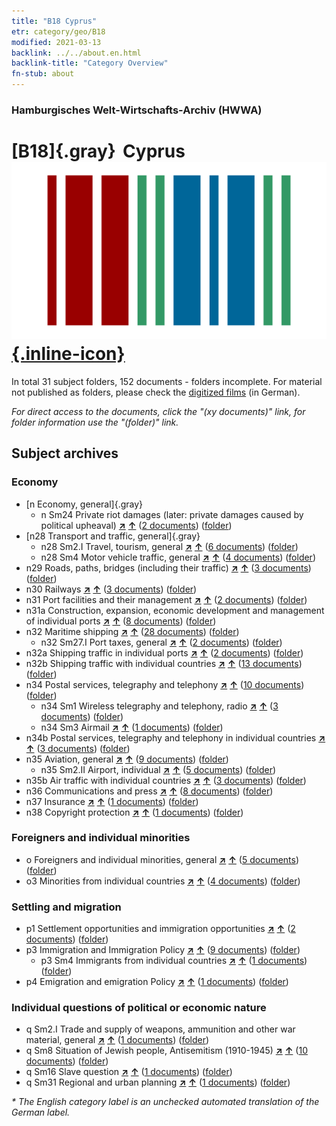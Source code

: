 ```yaml
---
title: "B18 Cyprus"
etr: category/geo/B18
modified: 2021-03-13
backlink: ../../about.en.html
backlink-title: "Category Overview"
fn-stub: about
---
```


### Hamburgisches Welt-Wirtschafts-Archiv (HWWA)
# [B18]{.gray}&#8201; Cyprus&#160; [![Wikidata item](/images/Wikidata-logo.svg){.inline-icon}](http://www.wikidata.org/entity/Q229)





In total 31 subject folders, 152 documents - folders incomplete.
For material not published as folders, please check the [digitized films](/film/h1_sh) (in German).

_For direct access to the documents, click the "(xy documents)" link, for folder information use the "(folder)" link._

## Subject archives



### Economy

- [n Economy, general]{.gray}
  - n Sm24 Private riot damages (later: private damages caused by political upheaval) [**&nearr;**](../../../subject/i/145812/about.en.html "Private riot damages (later: private damages caused by political upheaval) (all over the world)") [**&uarr;**](../../../subject/about.en.html#n_Sm24 "Subject category system") (<a href="https://pm20.zbw.eu/dfgview/sh/141079,145812" title="about: Cyprus : Private riot damages (later: private damages caused by political upheaval)" target="_blank">2 documents</a>) ([folder](http://purl.org/pressemappe20/folder/sh/141079,145812))
- [n28 Transport and traffic, general]{.gray}
  - n28 Sm2.I Travel, tourism, general [**&nearr;**](../../../subject/i/145511/about.en.html "Travel, tourism, general (all over the world)") [**&uarr;**](../../../subject/about.en.html#n28_Sm2.I "Subject category system") (<a href="https://pm20.zbw.eu/dfgview/sh/141079,145511" title="about: Cyprus : Travel, tourism, general" target="_blank">6 documents</a>) ([folder](http://purl.org/pressemappe20/folder/sh/141079,145511))
  - n28 Sm4 Motor vehicle traffic, general [**&nearr;**](../../../subject/i/145515/about.en.html "Motor vehicle traffic, general (all over the world)") [**&uarr;**](../../../subject/about.en.html#n28_Sm4 "Subject category system") (<a href="https://pm20.zbw.eu/dfgview/sh/141079,145515" title="about: Cyprus : Motor vehicle traffic, general" target="_blank">4 documents</a>) ([folder](http://purl.org/pressemappe20/folder/sh/141079,145515))
- n29 Roads, paths, bridges (including their traffic) [**&nearr;**](../../../subject/i/145524/about.en.html "Roads, paths, bridges (including their traffic) (all over the world)") [**&uarr;**](../../../subject/about.en.html#n29 "Subject category system") (<a href="https://pm20.zbw.eu/dfgview/sh/141079,145524" title="about: Cyprus : Roads, paths, bridges (including their traffic)" target="_blank">3 documents</a>) ([folder](http://purl.org/pressemappe20/folder/sh/141079,145524))
- n30 Railways [**&nearr;**](../../../subject/i/145531/about.en.html "Railways (all over the world)") [**&uarr;**](../../../subject/about.en.html#n30 "Subject category system") (<a href="https://pm20.zbw.eu/dfgview/sh/141079,145531" title="about: Cyprus : Railways" target="_blank">3 documents</a>) ([folder](http://purl.org/pressemappe20/folder/sh/141079,145531))
- n31 Port facilities and their management [**&nearr;**](../../../subject/i/145563/about.en.html "Port facilities and their management (all over the world)") [**&uarr;**](../../../subject/about.en.html#n31 "Subject category system") (<a href="https://pm20.zbw.eu/dfgview/sh/141079,145563" title="about: Cyprus : Port facilities and their management" target="_blank">2 documents</a>) ([folder](http://purl.org/pressemappe20/folder/sh/141079,145563))
- n31a Construction, expansion, economic development and management of individual ports [**&nearr;**](../../../subject/i/145565/about.en.html "Construction, expansion, economic development and management of individual ports (all over the world)") [**&uarr;**](../../../subject/about.en.html#n31a "Subject category system") (<a href="https://pm20.zbw.eu/dfgview/sh/141079,145565" title="about: Cyprus : Construction, expansion, economic development and management of individual ports" target="_blank">8 documents</a>) ([folder](http://purl.org/pressemappe20/folder/sh/141079,145565))
- n32 Maritime shipping [**&nearr;**](../../../subject/i/145567/about.en.html "Maritime shipping (all over the world)") [**&uarr;**](../../../subject/about.en.html#n32 "Subject category system") (<a href="https://pm20.zbw.eu/dfgview/sh/141079,145567" title="about: Cyprus : Maritime shipping" target="_blank">28 documents</a>) ([folder](http://purl.org/pressemappe20/folder/sh/141079,145567))
  - n32 Sm27.I Port taxes, general [**&nearr;**](../../../subject/i/145600/about.en.html "Port taxes, general (all over the world)") [**&uarr;**](../../../subject/about.en.html#n32_Sm27.I "Subject category system") (<a href="https://pm20.zbw.eu/dfgview/sh/141079,145600" title="about: Cyprus : Port taxes, general" target="_blank">2 documents</a>) ([folder](http://purl.org/pressemappe20/folder/sh/141079,145600))
- n32a Shipping traffic in individual ports [**&nearr;**](../../../subject/i/145644/about.en.html "Shipping traffic in individual ports (all over the world)") [**&uarr;**](../../../subject/about.en.html#n32a "Subject category system") (<a href="https://pm20.zbw.eu/dfgview/sh/141079,145644" title="about: Cyprus : Shipping traffic in individual ports" target="_blank">2 documents</a>) ([folder](http://purl.org/pressemappe20/folder/sh/141079,145644))
- n32b Shipping traffic with individual countries [**&nearr;**](../../../subject/i/145645/about.en.html "Shipping traffic with individual countries (all over the world)") [**&uarr;**](../../../subject/about.en.html#n32b "Subject category system") (<a href="https://pm20.zbw.eu/dfgview/sh/141079,145645" title="about: Cyprus : Shipping traffic with individual countries" target="_blank">13 documents</a>) ([folder](http://purl.org/pressemappe20/folder/sh/141079,145645))
- n34 Postal services, telegraphy and telephony [**&nearr;**](../../../subject/i/145662/about.en.html "Postal services, telegraphy and telephony (all over the world)") [**&uarr;**](../../../subject/about.en.html#n34 "Subject category system") (<a href="https://pm20.zbw.eu/dfgview/sh/141079,145662" title="about: Cyprus : Postal services, telegraphy and telephony" target="_blank">10 documents</a>) ([folder](http://purl.org/pressemappe20/folder/sh/141079,145662))
  - n34 Sm1 Wireless telegraphy and telephony, radio [**&nearr;**](../../../subject/i/145663/about.en.html "Wireless telegraphy and telephony, radio (all over the world)") [**&uarr;**](../../../subject/about.en.html#n34_Sm1 "Subject category system") (<a href="https://pm20.zbw.eu/dfgview/sh/141079,145663" title="about: Cyprus : Wireless telegraphy and telephony, radio" target="_blank">3 documents</a>) ([folder](http://purl.org/pressemappe20/folder/sh/141079,145663))
  - n34 Sm3 Airmail [**&nearr;**](../../../subject/i/145665/about.en.html "Airmail (all over the world)") [**&uarr;**](../../../subject/about.en.html#n34_Sm3 "Subject category system") (<a href="https://pm20.zbw.eu/dfgview/sh/141079,145665" title="about: Cyprus : Airmail" target="_blank">1 documents</a>) ([folder](http://purl.org/pressemappe20/folder/sh/141079,145665))
- n34b Postal services, telegraphy and telephony in individual countries [**&nearr;**](../../../subject/i/145680/about.en.html "Postal services, telegraphy and telephony in individual countries (all over the world)") [**&uarr;**](../../../subject/about.en.html#n34b "Subject category system") (<a href="https://pm20.zbw.eu/dfgview/sh/141079,145680" title="about: Cyprus : Postal services, telegraphy and telephony in individual countries" target="_blank">3 documents</a>) ([folder](http://purl.org/pressemappe20/folder/sh/141079,145680))
- n35 Aviation, general [**&nearr;**](../../../subject/i/145681/about.en.html "Aviation, general (all over the world)") [**&uarr;**](../../../subject/about.en.html#n35 "Subject category system") (<a href="https://pm20.zbw.eu/dfgview/sh/141079,145681" title="about: Cyprus : Aviation, general" target="_blank">9 documents</a>) ([folder](http://purl.org/pressemappe20/folder/sh/141079,145681))
  - n35 Sm2.II Airport, individual [**&nearr;**](../../../subject/i/145684/about.en.html "Airport, individual (all over the world)") [**&uarr;**](../../../subject/about.en.html#n35_Sm2.II "Subject category system") (<a href="https://pm20.zbw.eu/dfgview/sh/141079,145684" title="about: Cyprus : Airport, individual" target="_blank">5 documents</a>) ([folder](http://purl.org/pressemappe20/folder/sh/141079,145684))
- n35b Air traffic with individual countries [**&nearr;**](../../../subject/i/145706/about.en.html "Air traffic with individual countries (all over the world)") [**&uarr;**](../../../subject/about.en.html#n35b "Subject category system") (<a href="https://pm20.zbw.eu/dfgview/sh/141079,145706" title="about: Cyprus : Air traffic with individual countries" target="_blank">3 documents</a>) ([folder](http://purl.org/pressemappe20/folder/sh/141079,145706))
- n36 Communications and press [**&nearr;**](../../../subject/i/145707/about.en.html "Communications and press (all over the world)") [**&uarr;**](../../../subject/about.en.html#n36 "Subject category system") (<a href="https://pm20.zbw.eu/dfgview/sh/141079,145707" title="about: Cyprus : Communications and press" target="_blank">8 documents</a>) ([folder](http://purl.org/pressemappe20/folder/sh/141079,145707))
- n37 Insurance [**&nearr;**](../../../subject/i/145723/about.en.html "Insurance (all over the world)") [**&uarr;**](../../../subject/about.en.html#n37 "Subject category system") (<a href="https://pm20.zbw.eu/dfgview/sh/141079,145723" title="about: Cyprus : Insurance" target="_blank">1 documents</a>) ([folder](http://purl.org/pressemappe20/folder/sh/141079,145723))
- n38 Copyright protection [**&nearr;**](../../../subject/i/145757/about.en.html "Copyright protection (all over the world)") [**&uarr;**](../../../subject/about.en.html#n38 "Subject category system") (<a href="https://pm20.zbw.eu/dfgview/sh/141079,145757" title="about: Cyprus : Copyright protection" target="_blank">1 documents</a>) ([folder](http://purl.org/pressemappe20/folder/sh/141079,145757))

### Foreigners and individual minorities

- o Foreigners and individual minorities, general [**&nearr;**](../../../subject/i/145908/about.en.html "Foreigners and individual minorities, general (all over the world)") [**&uarr;**](../../../subject/about.en.html#o "Subject category system") (<a href="https://pm20.zbw.eu/dfgview/sh/141079,145908" title="about: Cyprus : Foreigners and individual minorities, general" target="_blank">5 documents</a>) ([folder](http://purl.org/pressemappe20/folder/sh/141079,145908))
- o3 Minorities from individual countries [**&nearr;**](../../../subject/i/182220/about.en.html "Minorities from individual countries (all over the world)") [**&uarr;**](../../../subject/about.en.html#o3 "Subject category system") (<a href="https://pm20.zbw.eu/dfgview/sh/141079,182220" title="about: Cyprus : Minorities from individual countries" target="_blank">4 documents</a>) ([folder](http://purl.org/pressemappe20/folder/sh/141079,182220))

### Settling and migration

- p1 Settlement opportunities and immigration opportunities [**&nearr;**](../../../subject/i/145914/about.en.html "Settlement opportunities and immigration opportunities (all over the world)") [**&uarr;**](../../../subject/about.en.html#p1 "Subject category system") (<a href="https://pm20.zbw.eu/dfgview/sh/141079,145914" title="about: Cyprus : Settlement opportunities and immigration opportunities" target="_blank">2 documents</a>) ([folder](http://purl.org/pressemappe20/folder/sh/141079,145914))
- p3 Immigration and Immigration Policy [**&nearr;**](../../../subject/i/145917/about.en.html "Immigration and Immigration Policy (all over the world)") [**&uarr;**](../../../subject/about.en.html#p3 "Subject category system") (<a href="https://pm20.zbw.eu/dfgview/sh/141079,145917" title="about: Cyprus : Immigration and Immigration Policy" target="_blank">9 documents</a>) ([folder](http://purl.org/pressemappe20/folder/sh/141079,145917))
  - p3 Sm4 Immigrants from individual countries [**&nearr;**](../../../subject/i/182222/about.en.html "Immigrants from individual countries (all over the world)") [**&uarr;**](../../../subject/about.en.html#p3_Sm4 "Subject category system") (<a href="https://pm20.zbw.eu/dfgview/sh/141079,182222" title="about: Cyprus : Immigrants from individual countries" target="_blank">1 documents</a>) ([folder](http://purl.org/pressemappe20/folder/sh/141079,182222))
- p4 Emigration and emigration Policy [**&nearr;**](../../../subject/i/145925/about.en.html "Emigration and emigration Policy (all over the world)") [**&uarr;**](../../../subject/about.en.html#p4 "Subject category system") (<a href="https://pm20.zbw.eu/dfgview/sh/141079,145925" title="about: Cyprus : Emigration and emigration Policy" target="_blank">1 documents</a>) ([folder](http://purl.org/pressemappe20/folder/sh/141079,145925))

### Individual questions of political or economic nature

- q Sm2.I Trade and supply of weapons, ammunition and other war material, general [**&nearr;**](../../../subject/i/145942/about.en.html "Trade and supply of weapons, ammunition and other war material, general (all over the world)") [**&uarr;**](../../../subject/about.en.html#q_Sm2.I "Subject category system") (<a href="https://pm20.zbw.eu/dfgview/sh/141079,145942" title="about: Cyprus : Trade and supply of weapons, ammunition and other war material, general" target="_blank">1 documents</a>) ([folder](http://purl.org/pressemappe20/folder/sh/141079,145942))
- q Sm8 Situation of Jewish people, Antisemitism (1910-1945) [**&nearr;**](../../../subject/i/145952/about.en.html "Situation of Jewish people, Antisemitism (1910-1945) (all over the world)") [**&uarr;**](../../../subject/about.en.html#q_Sm8 "Subject category system") (<a href="https://pm20.zbw.eu/dfgview/sh/141079,145952" title="about: Cyprus : Situation of Jewish people, Antisemitism (1910-1945)" target="_blank">10 documents</a>) ([folder](http://purl.org/pressemappe20/folder/sh/141079,145952))
- q Sm16 Slave question [**&nearr;**](../../../subject/i/145962/about.en.html "Slave question (all over the world)") [**&uarr;**](../../../subject/about.en.html#q_Sm16 "Subject category system") (<a href="https://pm20.zbw.eu/dfgview/sh/141079,145962" title="about: Cyprus : Slave question" target="_blank">1 documents</a>) ([folder](http://purl.org/pressemappe20/folder/sh/141079,145962))
- q Sm31 Regional and urban planning [**&nearr;**](../../../subject/i/145983/about.en.html "Regional and urban planning (all over the world)") [**&uarr;**](../../../subject/about.en.html#q_Sm31 "Subject category system") (<a href="https://pm20.zbw.eu/dfgview/sh/141079,145983" title="about: Cyprus : Regional and urban planning" target="_blank">1 documents</a>) ([folder](http://purl.org/pressemappe20/folder/sh/141079,145983))


_* The English category label is an unchecked automated translation of the German label._

